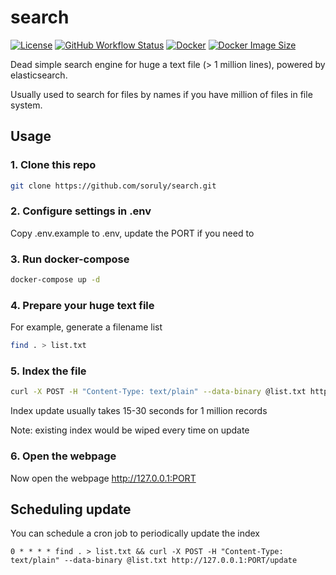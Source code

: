 # search

[![License](https://img.shields.io/github/license/soruly/search.svg?style=flat-square)](https://github.com/soruly/search/blob/master/LICENSE)
[![GitHub Workflow Status](https://img.shields.io/github/actions/workflow/status/soruly/search/docker-image.yml?style=flat-square)](https://github.com/soruly/search/actions)
[![Docker](https://img.shields.io/docker/pulls/soruly/search?style=flat-square)](https://hub.docker.com/r/soruly/search)
[![Docker Image Size](https://img.shields.io/docker/image-size/soruly/search/latest?style=flat-square)](https://hub.docker.com/r/soruly/search)

Dead simple search engine for huge a text file (> 1 million lines), powered by elasticsearch.

Usually used to search for files by names if you have million of files in file system.

## Usage

### 1. Clone this repo

```bash
git clone https://github.com/soruly/search.git
```

### 2. Configure settings in .env

Copy .env.example to .env, update the PORT if you need to

### 3. Run docker-compose

```bash
docker-compose up -d
```

### 4. Prepare your huge text file

For example, generate a filename list

```bash
find . > list.txt
```

### 5. Index the file

```bash
curl -X POST -H "Content-Type: text/plain" --data-binary @list.txt http://127.0.0.1:8001/update
```

Index update usually takes 15-30 seconds for 1 million records

Note: existing index would be wiped every time on update

### 6. Open the webpage

Now open the webpage http://127.0.0.1:PORT

## Scheduling update

You can schedule a cron job to periodically update the index

```
0 * * * * find . > list.txt && curl -X POST -H "Content-Type: text/plain" --data-binary @list.txt http://127.0.0.1:PORT/update
```

